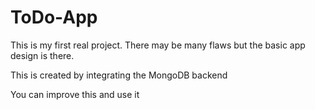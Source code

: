 # ToDo-App

This is my first real project. There may be many flaws but the basic app design is there.

This is created by integrating the MongoDB backend

You can improve this and use it
